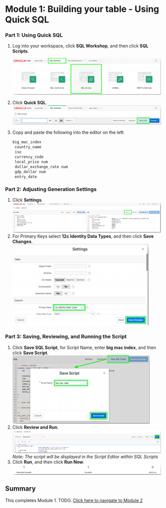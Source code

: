 # Module 1: Building your table - Using Quick SQL

### **Part 1: Using Quick SQL**

1. Log into your workspace, click **SQL Workshop**, and then click **SQL Scripts**.  

    ![](images/1/sql-script.png)

2. Click **Quick SQL**.
    ![](images/1/quick-sql.png)

3. Copy and paste the following into the editor on the left:
    ```
    big_mac_index  
     country_name  
     iso
     currency_code 
     local_price num 
     dollar_exchange_rate num 
     gdp_dollar num 
     entry_date
    ```

### **Part 2: Adjusting Generation Settings**

1. Click **Settings**. 
    ![](images/1/click-settings.png) 
2. For Primary Keys select **12c Identity Data Types**, and then click **Save Changes**.   
    ![](images/1/select-primary-key.png)

### **Part 3: Saving, Reviewing, and Running the Script**

1. Click **Save SQL Script**, for Script Name, enter **big mac index**, and then click **Save Script**.
    ![](images/1/save-script.png)
2. Click **Review and Run**. 
    ![](images/1/review-run.png)  
    *Note: The script will be displayed in the Script Editor within SQL Scripts*  
3. Click **Run**, and then click **Run Now**.
    ![](images/1/run-now.png)

## Summary

This completes Module 1. TODO. [Click here to navigate to Module 2](2-creating-an-app-on-the-tables-from-quick-sql-using-the-create-application-wizard.md)